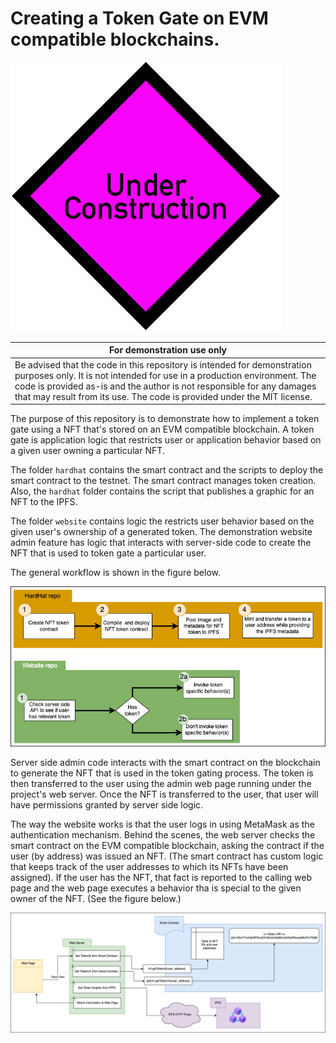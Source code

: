 # Creating a Token Gate on EVM compatible blockchains.
![Under Construction](./errata/under-construction.png)

|For demonstration use only|
|---|
|Be advised that the code in this repository is intended for demonstration purposes only.  It is not intended for use in a production environment.  The code is provided as-is and the author is not responsible for any damages that may result from its use.  The code is provided under the MIT license.|


The purpose of this repository is to demonstrate how to implement a token gate using a NFT that's stored on an EVM compatible blockchain.  A token gate is application logic that restricts user or application behavior based on a given user owning a particular NFT.


The folder `hardhat` contains the smart contract and the scripts to deploy the smart contract to the testnet. The smart contract manages token creation. Also, the `hardhat` folder contains the script that publishes a graphic for an NFT to the IPFS.

The folder `website` contains logic the restricts user behavior based on the given user's ownership of a generated token. The demonstration website admin feature has logic that interacts with server-side code to create the NFT that is used to token gate a particular user.

The general workflow is shown in the figure below.

![General Workflow](./errata/general-workflow-02.png)

Server side admin code interacts with the smart contract on the blockchain to generate the NFT that is used in the token gating process. The token is then transferred to the user using the admin web page running under the project's web server.  Once the NFT is transferred to the user, that user will have permissions granted by server side logic.

The way the website works is that the user logs in using MetaMask as the authentication mechanism. Behind the scenes, the web server checks the smart contract on the EVM compatible blockchain, asking the contract if the user (by address) was issued an NFT. (The smart contract has custom logic that keeps track of the user addresses to which its NFTs have been assigned). If the user has the NFT, that fact is reported to the calling web page and the web page executes a behavior tha is special to the given owner of the NFT. (See the figure below.)

![General Workflow](./errata/webserver-01.png)
